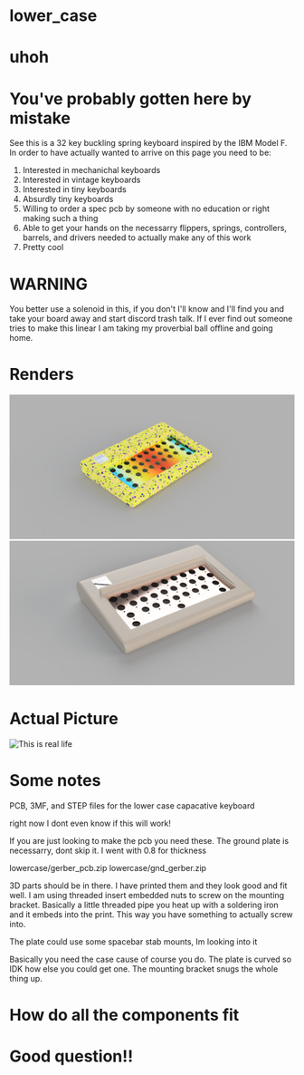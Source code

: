# lower_case

# uhoh
# You've probably gotten here by mistake
See this is a 32 key buckling spring keyboard inspired by the IBM Model F.
In order to have actually wanted to arrive on this page you need to be:
1) Interested in mechanichal keyboards
2) Interested in vintage keyboards
3) Interested in tiny keyboards
4) Absurdly tiny keyboards
5) Willing to order a spec pcb by someone with no education or right making such a thing
6) Able to get your hands on the necessarry flippers, springs, controllers, barrels, and drivers needed to actually make any of this work
7) Pretty cool

# WARNING

You better use a solenoid in this, if you don't I'll know and I'll find you and take your board away and start discord trash talk. If I ever find out someone tries to make this linear I am taking my proverbial ball offline and going home.

# Renders
![Sique](https://raw.githubusercontent.com/ImYourHuckleberry/lower_case/main/vipers%20baby.png)
![Classy](https://github.com/ImYourHuckleberry/lower_case/blob/main/normal%20if%20thats%20your%20thing.png)


# Actual Picture
![This is real life](https://media.discordapp.net/attachments/529309006494171137/1010228461115297953/20220819_114513.jpg)

# Some notes

PCB, 3MF, and STEP files for the lower case capacative keyboard

right now I dont even know if this will work!

If you are just looking to make the pcb you need these. The ground plate is necessarry, dont skip it. I went with 0.8 for thickness

lowercase/gerber_pcb.zip
lowercase/gnd_gerber.zip

3D parts should be in there. I have printed them and they look good and fit well. I am using threaded insert embedded nuts to screw on the mounting bracket. 
Basically a little threaded pipe you heat up with a soldering iron and it embeds into the print. This way you have something to actually screw into.

The plate could use some spacebar stab mounts, Im looking into it

Basically you need the case cause of course you do. The plate is curved so IDK how else you could get one. The mounting bracket snugs the whole thing up.

# How do all the components fit
# Good question!!

